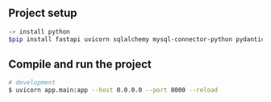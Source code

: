 ## Project setup

```bash
-> install python
$pip install fastapi uvicorn sqlalchemy mysql-connector-python pydantic python-dotenv

```

## Compile and run the project

```bash
# development
$ uvicorn app.main:app --host 0.0.0.0 --port 8000 --reload


